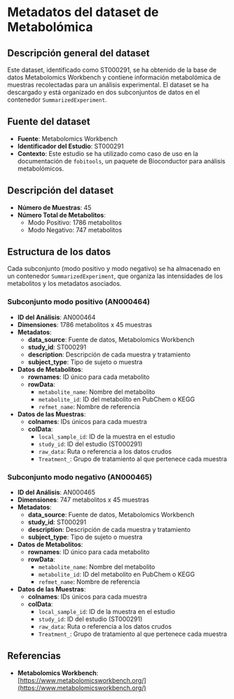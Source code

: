 # Metadatos del dataset de Metabolómica

## Descripción general del dataset

Este dataset, identificado como ST000291, se ha obtenido de la base de datos Metabolomics Workbench y contiene información metabolómica de muestras recolectadas para un análisis experimental. El dataset se ha descargado y está organizado en dos subconjuntos de datos en el contenedor `SummarizedExperiment`.

## Fuente del dataset

- **Fuente**: Metabolomics Workbench
- **Identificador del Estudio**: ST000291
- **Contexto**: Este estudio se ha utilizado como caso de uso en la documentación de `fobitools`, un paquete de Bioconductor para análisis metabolómicos.

## Descripción del dataset

- **Número de Muestras**: 45
- **Número Total de Metabolitos**:
  - Modo Positivo: 1786 metabolitos
  - Modo Negativo: 747 metabolitos

## Estructura de los datos

Cada subconjunto (modo positivo y modo negativo) se ha almacenado en un contenedor `SummarizedExperiment`, que organiza las intensidades de los metabolitos y los metadatos asociados.

### Subconjunto modo positivo (AN000464)

- **ID del Análisis**: AN000464
- **Dimensiones**: 1786 metabolitos x 45 muestras
- **Metadatos**:
  - **data_source**: Fuente de datos, Metabolomics Workbench
  - **study_id**: ST000291
  - **description**: Descripción de cada muestra y tratamiento
  - **subject_type**: Tipo de sujeto o muestra
- **Datos de Metabolitos**:
  - **rownames**: ID único para cada metabolito
  - **rowData**:
    - `metabolite_name`: Nombre del metabolito
    - `metabolite_id`: ID del metabolito en PubChem o KEGG
    - `refmet_name`: Nombre de referencia
- **Datos de las Muestras**:
  - **colnames**: IDs únicos para cada muestra
  - **colData**:
    - `local_sample_id`: ID de la muestra en el estudio
    - `study_id`: ID del estudio (ST000291)
    - `raw_data`: Ruta o referencia a los datos crudos
    - `Treatment_`: Grupo de tratamiento al que pertenece cada muestra

### Subconjunto modo negativo (AN000465)

- **ID del Análisis**: AN000465
- **Dimensiones**: 747 metabolitos x 45 muestras
- **Metadatos**:
  - **data_source**: Fuente de datos, Metabolomics Workbench
  - **study_id**: ST000291
  - **description**: Descripción de cada muestra y tratamiento
  - **subject_type**: Tipo de sujeto o muestra
- **Datos de Metabolitos**:
  - **rownames**: ID único para cada metabolito
  - **rowData**:
    - `metabolite_name`: Nombre del metabolito
    - `metabolite_id`: ID del metabolito en PubChem o KEGG
    - `refmet_name`: Nombre de referencia
- **Datos de las Muestras**:
  - **colnames**: IDs únicos para cada muestra
  - **colData**:
    - `local_sample_id`: ID de la muestra en el estudio
    - `study_id`: ID del estudio (ST000291)
    - `raw_data`: Ruta o referencia a los datos crudos
    - `Treatment_`: Grupo de tratamiento al que pertenece cada muestra 

## Referencias

- **Metabolomics Workbench**: [https://www.metabolomicsworkbench.org/](https://www.metabolomicsworkbench.org/)
